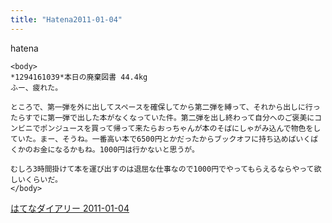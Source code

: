 ```yaml
---
title: "Hatena2011-01-04"
---
```


hatena

```
<body>
*1294161039*本日の廃棄図書 44.4kg
ふー、疲れた。

ところで、第一弾を外に出してスペースを確保してから第二弾を縛って、それから出しに行ったらすでに第一弾で出した本がなくなっていた件。第二弾を出し終わって自分へのご褒美にコンビニでポンジュースを買って帰って来たらおっちゃんが本のそばにしゃがみ込んで物色をしていた。まー、そうね。一番高い本で6500円とかだったからブックオフに持ち込めばいくばくかのお金になるかもね。1000円は行かないと思うが。

むしろ3時間掛けて本を運び出すのは退屈な仕事なので1000円でやってもらえるならやって欲しいくらいだ。
</body>
```


[はてなダイアリー 2011-01-04](https://nishiohirokazu.hatenadiary.org/archive/2011/01/04)